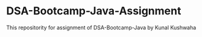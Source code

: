 # DSA-Bootcamp-Java-Assignment
This repositority for assignment of DSA-Bootcamp-Java by Kunal Kushwaha
